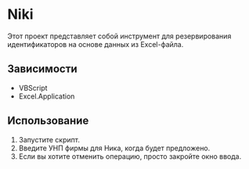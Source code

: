 # Niki

Этот проект представляет собой инструмент для резервирования идентификаторов на основе данных из Excel-файла.

## Зависимости

- VBScript
- Excel.Application

## Использование

1. Запустите скрипт.
2. Введите УНП фирмы для Ника, когда будет предложено.
3. Если вы хотите отменить операцию, просто закройте окно ввода.
